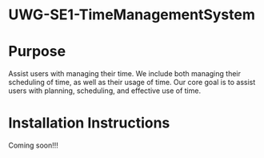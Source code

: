 # UWG-SE1-TimeManagementSystem


# Purpose
Assist users with managing their time. We include both managing their scheduling of time, as well as their usage of time. Our core goal is to assist users with planning, scheduling, and effective use of time.

# Installation Instructions
Coming soon!!!
